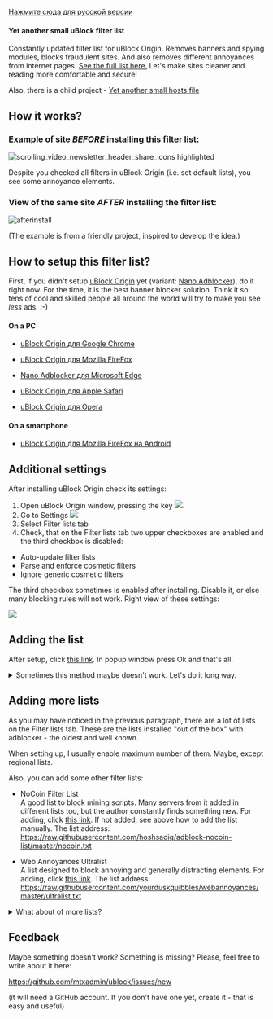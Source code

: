 [Нажмите сюда для русской версии](README.md)

#### Yet another small uBlock filter list

Constantly updated filter list for uBlock Origin. Removes banners and spying modules, blocks fraudulent sites. And also removes different annoyances from internet pages. [See the full list here.](docs/policy_en.md) Let's make sites cleaner and reading more comfortable and secure!

Also, there is a child project - [Yet another small hosts file](docs/hosts_file_en.md) 

## How it works?

### Example of site *BEFORE* installing this filter list:

![scrolling_video_newsletter_header_share_icons highlighted](https://user-images.githubusercontent.com/22258847/51348578-16f08980-1a71-11e9-80b8-0f2ad5379bcd.png)

Despite you checked all filters in uBlock Origin (i.e. set default lists), you see some annoyance elements. 

### View of the same site *AFTER* installing the filter list:

![afterinstall](https://user-images.githubusercontent.com/22258847/51348138-e8be7a00-1a6f-11e9-9b0c-5fac61a83f8f.png)

(The example is from a friendly project, inspired to develop the idea.)

## How to setup this filter list?

First, if you didn't setup [uBlock Origin](https://github.com/gorhill/uBlock) yet (variant: [Nano Adblocker](https://github.com/NanoAdblocker/NanoCore)), do it right now. For the time, it is the best banner blocker solution. Think it so: tens of cool and skilled people all around the world will try to make you see *less* ads. :-)

#### On a PC

- [uBlock Origin для Google Chrome](https://chrome.google.com/webstore/detail/ublock-origin/cjpalhdlnbpafiamejdnhcphjbkeiagm)

- [uBlock Origin для Mozilla FireFox](https://addons.mozilla.org/en-US/firefox/addon/ublock-origin/)

- [Nano Adblocker для Microsoft Edge](https://www.microsoft.com/en-us/p/nano-adblocker/9nsxdx2tdb3v/)

- [uBlock Origin для Apple Safari](https://github.com/el1t/uBlock-Safari#installation)

- [uBlock Origin для Opera](https://addons.opera.com/extensions/details/ublock/)

#### On a smartphone

- [uBlock Origin для Mozilla FireFox на Android](https://addons.mozilla.org/EN-US/android/addon/ublock-origin/) 


## Additional settings

After installing uBlock Origin check its settings:

1. Open uBlock Origin window, pressing the key ![](https://user-images.githubusercontent.com/22258847/39936895-7ca7a8fc-553d-11e8-9496-45a96b623614.png).
2. Go to Settings ![](https://user-images.githubusercontent.com/22258847/39938114-5dc5cf00-5541-11e8-996d-5d583611f76f.png)
3. Select Filter lists tab
4. Check, that on the Filter lists tab two upper checkboxes are enabled and the third checkbox is disabled:
- Auto-update filter lists 
- Parse and enforce cosmetic filters
- Ignore generic cosmetic filters

The third checkbox sometimes is enabled after installing. Disable it, or else many blocking rules will not work. Right view of these settings:

![](https://raw.githubusercontent.com/mtxadmin/ublock/master/docs/images/ublock_settings_general_en.png)


## Adding the list

After setup, click [this link](https://subscribe.adblockplus.org/?location=https://raw.githubusercontent.com/mtxadmin/ublock/master/it). In popup window press Ok and that's all.

<details>
    <summary>
    Sometimes this method maybe doesn't work. Let's do it long way.
    </summary>
  
1. Open uBlock Origin's window, pressing its button ![](https://user-images.githubusercontent.com/22258847/39936895-7ca7a8fc-553d-11e8-9496-45a96b623614.png).

2. Go to settings ![](https://user-images.githubusercontent.com/22258847/39938114-5dc5cf00-5541-11e8-996d-5d583611f76f.png)

3. Choose Lists tab

![](https://user-images.githubusercontent.com/22258847/39937403-1da7b8b8-553f-11e8-865a-73a3f2fa4bb8.PNG). 

4. Scroll to bottom and add the address:

> ```

``https://raw.githubusercontent.com/mtxadmin/ublock/master/it``

> ```

5. Press Apply button. 


I noticed the list sometimes cannot be added from the first try. Yes, it's happens, I don't know why. Please try again. Or you can add zero to the address:

> ```

``https://raw.githubusercontent.com/mtxadmin/ublock/master/it0``

> ```

After successful installing you will see "Yet another small uBlock filter list" label. It means you did it.

The author of [the friendly project](https://github.com/yourduskquibbles/webannoyances/) made a small demonstration of adding list. The process looks like that (with different address, of course):

![](https://user-images.githubusercontent.com/22258847/39935902-25add6be-553a-11e8-82b0-badc73f44ed3.gif)
</details>


## Adding more lists

As you may have noticed in the previous paragraph, there are a lot of lists on the Filter lists tab. These are the lists installed "out of the box" with adblocker - the oldest and well known.

When setting up, I usually enable maximum number of them. Maybe, except regional lists.

Also, you can add some other filter lists:

- NoCoin Filter List<br>
A good list to block mining scripts. Many servers from it added in different lists too, but the author constantly finds something new. For adding, click [this link](https://subscribe.adblockplus.org/?location=https://raw.githubusercontent.com/hoshsadiq/adblock-nocoin-list/master/nocoin.txt). If not added, see above how to add the list manually. The list address:
https://raw.githubusercontent.com/hoshsadiq/adblock-nocoin-list/master/nocoin.txt

- Web Annoyances Ultralist<br>
A list designed to block annoying and generally distracting elements. For adding, click [this link](https://subscribe.adblockplus.org/?location=https://raw.githubusercontent.com/yourduskquibbles/webannoyances/master/ultralist.txt). The list address:
https://raw.githubusercontent.com/yourduskquibbles/webannoyances/master/ultralist.txt

<details>
    <summary>
        What about of more lists?
    </summary>
    See additional lists on https://filterlists.com . But many of them, unfortunately, were abandoned long time ago - see the last change dates.
</details>


## Feedback

Maybe something doesn't work? Something is missing? Please, feel free to write about it here:

https://github.com/mtxadmin/ublock/issues/new

(it will need a GitHub account. If you don't have one yet, create it - that is easy and useful)
